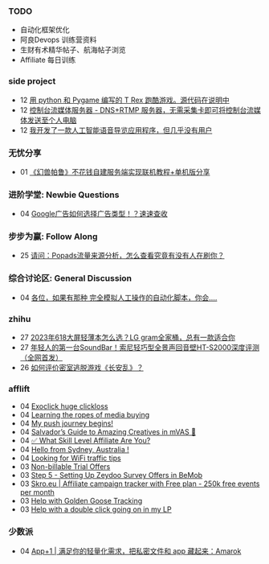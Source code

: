 ### TODO
-  自动化框架优化
-  阿良Devops 训练营资料
-  生财有术精华帖子、航海帖子浏览
-  Affiliate 每日训练

### side project
<!-- sideproject:START -->
-  12 [用 python 和 Pygame 编写的 T Rex 跑酷游戏。源代码在说明中](https://www.youtube.com/watch?v=pZySIXSelCA)
-  12 [控制台流媒体服务器 - DNS+RTMP 服务器，无需采集卡即可将控制台流媒体发送至个人电脑](https://github.com/Aioros/console-streaming-server)
-  12 [我开发了一款人工智能语音导览应用程序，但几乎没有用户](https://www.reddit.com/r/SideProject/comments/18gpp0e/ive_built_an_ai_audio_tour_app_but_have_almost_no/)<!-- sideproject:END -->


### 无忧分享
<!-- ruyo:START -->
-  01 [《幻兽帕鲁》不花钱自建服务端实现联机教程+单机版分享](https://51.ruyo.net/18604.html)<!-- ruyo:END -->

### 进阶学堂: Newbie Questions
<!-- advertcn1:START -->
-  04 [Google广告如何选择广告类型！？速速查收](https://www.advertcn.com/thread-113923-1-1.html)<!-- advertcn1:END -->

### 步步为赢: Follow Along
<!-- advertcn2:START -->
-  25 [请问：Popads流量来源分析，怎么查看究竟有没有人在刷你？](https://www.advertcn.com/thread-113807-1-1.html)<!-- advertcn2:END -->

### 综合讨论区: General Discussion
<!-- advertcn3:START -->
-  04 [各位，如果有那种 完全模拟人工操作的自动化脚本，你会....](https://www.advertcn.com/thread-113917-1-1.html)<!-- advertcn3:END -->


### zhihu
<!-- zhihu:START -->
-  27 [2023年618大屏轻薄本怎么选？LG gram全家桶，总有一款适合你](http://zhuanlan.zhihu.com/p/632641888?utm_campaign=rss&utm_medium=rss&utm_source=rss&utm_content=title)
-  27 [年轻人的第一台SoundBar！索尼轻巧型全景声回音壁HT-S2000深度评测（全网首发）](http://zhuanlan.zhihu.com/p/630990296?utm_campaign=rss&utm_medium=rss&utm_source=rss&utm_content=title)
-  26 [如何评价密室逃脱游戏《长安乱》？](http://www.zhihu.com/question/563950552/answer/3045961312?utm_campaign=rss&utm_medium=rss&utm_source=rss&utm_content=title)<!-- zhihu:END -->

### afflift
<!-- afflift:START -->
-  04 [Exoclick huge clickloss](https://afflift.com/f/threads/exoclick-huge-clickloss.12583/)
-  04 [Learning the ropes of media buying](https://afflift.com/f/threads/learning-the-ropes-of-media-buying.12455/)
-  04 [My push journey begins!](https://afflift.com/f/threads/my-push-journey-begins.12587/)
-  04 [Salvador’s Guide to Amazing Creatives in mVAS 🎨](https://afflift.com/f/threads/salvador%E2%80%99s-guide-to-amazing-creatives-in-mvas-%F0%9F%8E%A8.12553/)
-  04 [✅ What Skill Level Affiliate Are You?](https://afflift.com/f/threads/%E2%9C%85-what-skill-level-affiliate-are-you.7860/)
-  04 [Hello from Sydney, Australia !](https://afflift.com/f/threads/hello-from-sydney-australia.12568/)
-  04 [Looking for WiFi traffic tips](https://afflift.com/f/threads/looking-for-wifi-traffic-tips.12586/)
-  03 [Non-billable Trial Offers](https://afflift.com/f/threads/non-billable-trial-offers.8709/)
-  03 [Step 5 - Setting Up Zeydoo Survey Offers in BeMob](https://afflift.com/f/threads/step-5-setting-up-zeydoo-survey-offers-in-bemob.7476/)
-  03 [Skro.eu | Affiliate campaign tracker with Free plan - 250k free events per month](https://afflift.com/f/threads/skro-eu-affiliate-campaign-tracker-with-free-plan-250k-free-events-per-month.7260/)
-  03 [Help with Golden Goose Tracking](https://afflift.com/f/threads/help-with-golden-goose-tracking.12461/)
-  03 [Help with a double click going on in my LP](https://afflift.com/f/threads/help-with-a-double-click-going-on-in-my-lp.12585/)<!-- afflift:END -->

### 少数派
<!-- sspai:START -->
-  04 [App+1 | 满足你的轻量化需求，把私密文件和 app 藏起来：Amarok](https://sspai.com/post/86161)<!-- sspai:END -->
